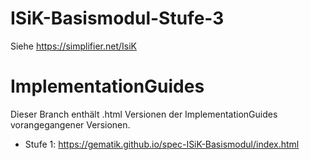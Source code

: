 # ISiK-Basismodul-Stufe-3

Siehe https://simplifier.net/IsiK

# ImplementationGuides

Dieser Branch enthält .html Versionen der ImplementationGuides vorangegangener Versionen. 

- Stufe 1: https://gematik.github.io/spec-ISiK-Basismodul/index.html
